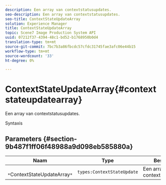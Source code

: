 ```yaml
---
description: Een array van contextstatusupdates.
seo-description: Een array van contextstatusupdates.
seo-title: ContextStateUpdateArray
solution: Experience Manager
title: ContextStateUpdateArray
topic: Scene7 Image Production System API
uuid: 07212f37-4394-48c1-bd52-b1768950b0d4
translation-type: tm+mt
source-git-commit: 7bc7b3a86fbcdc57cfdc31745fae3afc06e44b15
workflow-type: tm+mt
source-wordcount: '33'
ht-degree: 0%

---
```



# ContextStateUpdateArray{#contextstateupdatearray}

Een array van contextstatusupdates.

Syntaxis

## Parameters {#section-9b487f1ff06f48988a9d098eb585880a}

| Naam | Type | Beschrijving |
|---|---|---|
| ` *`ContextStateUpdateArray`*` | `types:ContextStateUpdate` | Een array van contextstatusupdates. |

